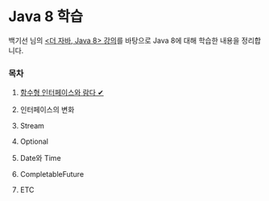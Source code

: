 # Java 8 학습



백기선 님의 [<더 자바, Java 8> 강의](https://www.inflearn.com/course/the-java-java8/)를 바탕으로 Java 8에 대해 학습한 내용을 정리합니다.



### 목차

1. [함수형 인터페이스와 람다 ✔](https://github.com/by-gramm/java8study/tree/main/src/main/java/me/bygramm/java8study/Ch01)

2. 인터페이스의 변화

3. Stream

4. Optional

5. Date와 Time

6. CompletableFuture

7. ETC

